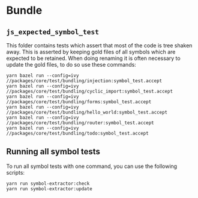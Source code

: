 # Bundle

## `js_expected_symbol_test`
This folder contains tests which assert that most of the code is tree shaken away.
This is asserted by keeping gold files of all symbols which are expected to be retained.
When doing renaming it is often necessary to update the gold files, to do so use these commands:

```
yarn bazel run --config=ivy //packages/core/test/bundling/injection:symbol_test.accept
yarn bazel run --config=ivy //packages/core/test/bundling/cyclic_import:symbol_test.accept
yarn bazel run --config=ivy //packages/core/test/bundling/forms:symbol_test.accept
yarn bazel run --config=ivy //packages/core/test/bundling/hello_world:symbol_test.accept
yarn bazel run --config=ivy //packages/core/test/bundling/router:symbol_test.accept
yarn bazel run --config=ivy //packages/core/test/bundling/todo:symbol_test.accept
```

## Running all symbol tests
To run all symbol tests with one command, you can use the following scripts:

```
yarn run symbol-extractor:check
yarn run symbol-extractor:update
```
